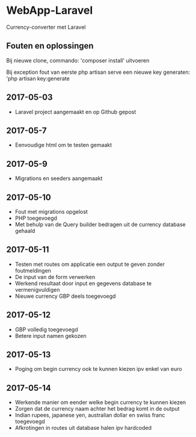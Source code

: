 # WebApp-Laravel
Currency-converter met Laravel

## Fouten en oplossingen
Bij nieuwe clone, commando: 'composer install' uitvoeren

Bij exception fout van eerste php artisan serve een nieuwe key generaten: 'php artisan key:generate


## 2017-05-03

+ Laravel project aangemaakt en op Github gepost

## 2017-05-7

+ Eenvoudige html om te testen gemaakt

## 2017-05-9

+ Migrations en seeders aangemaakt

## 2017-05-10

+ Fout met migrations opgelost
+ PHP toegevoegd
+ Met behulp van de Query builder bedragen uit de currency database gehaald

## 2017-05-11

+ Testen met routes om applicatie een output te geven zonder foutmeldingen
+ De input van de form verwerken
+ Werkend resultaat door input en gegevens database te vermenigvuldigen
+ Nieuwe currency GBP deels toegevoegd

## 2017-05-12

+ GBP volledig toegevoegd
+ Betere input namen gekozen

## 2017-05-13

+ Poging om begin currency ook te kunnen kiezen ipv enkel van euro

## 2017-05-14

+ Werkende manier om eender welke begin currency te kunnen kiezen
+ Zorgen dat de currency naam achter het bedrag komt in de output
+ Indian rupees, japanese yen, australian dollar en swiss franc toegevoegd
+ Afkrotingen in routes uit database halen ipv hardcoded

